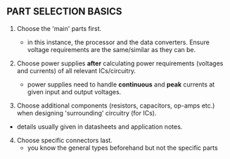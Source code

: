 
## PART SELECTION BASICS 

1. Choose the 'main' parts first. 
    - in this instance, the processor and the data converters. Ensure voltage requirements are 
    the same/similar as they can be. 

2. Choose power supplies **after** calculating power requirements (voltages and currents) of all relevant ICs/circuitry. 
    - power supplies need to handle **continuous** and **peak** currents at given input and output voltages. 

3. Choose additional components (resistors, capacitors, op-amps etc.) when designing 'surrounding' circuitry (for ICs).
- details usually given in datasheets and application notes. 

4. Choose specific connectors last. 
    - you know the general types beforehand but not the specific parts 
    